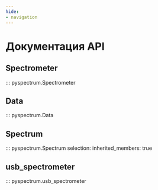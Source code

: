 ```yaml
---
hide:
- navigation
---
```

# Документация API

## Spectrometer
::: pyspectrum.Spectrometer

## Data
::: pyspectrum.Data

## Spectrum
::: pyspectrum.Spectrum
    selection:
        inherited_members: true

## usb_spectrometer
::: pyspectrum.usb_spectrometer